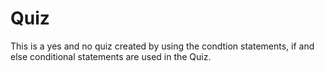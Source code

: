 # Quiz 
This is a yes and no quiz created by using the condtion statements, if and else conditional statements are used in the Quiz.